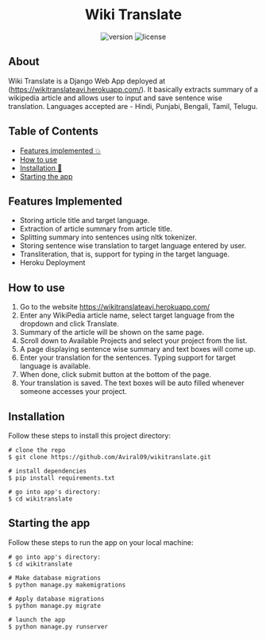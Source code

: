 <h1 align="center"> Wiki Translate </h1>

<div align="center" text-align="center">
  
![version](https://img.shields.io/badge/version-1.0.0-blue.svg) ![license](https://img.shields.io/badge/license-MIT-brightgreen)
  
</div>
  
## About
Wiki Translate is a Django Web App deployed at (https://wikitranslateavi.herokuapp.com/). It basically extracts summary of a wikipedia article and allows user to input and save sentence wise translation. Languages accepted are - Hindi, Punjabi, Bengali, Tamil, Telugu.

## Table of Contents
- [Features implemented :boom:](#features-implemented)
- [How to use](#how-to-use)
- [Installation 🐣](#installation)
- [Starting the app](#starting-the-app)

## Features Implemented
- Storing article title and target language.
- Extraction of article summary from article title.
- Splitting summary into sentences using nltk tokenizer.
- Storing sentence wise translation to target language entered by user.
- Transliteration, that is, support for typing in the target language.
- Heroku Deployment

## How to use
1. Go to the website https://wikitranslateavi.herokuapp.com/
2. Enter any WikiPedia article name, select target language from the dropdown and click Translate.
3. Summary of the article will be shown on the same page.
4. Scroll down to Available Projects and select your project from the list.
5. A page displaying sentence wise summary and text boxes will come up.
6. Enter your translation for the sentences. Typing support for target language is available.
7. When done, click submit button at the bottom of the page.
8. Your translation is saved. The text boxes will be auto filled whenever someone accesses your project.

## Installation

Follow these steps to install this project directory:

```
# clone the repo
$ git clone https://github.com/Aviral09/wikitranslate.git

# install dependencies
$ pip install requirements.txt

# go into app's directory:
$ cd wikitranslate
```

## Starting the app

Follow these steps to run the app on your local machine:

```
# go into app's directory:
$ cd wikitranslate

# Make database migrations
$ python manage.py makemigrations

# Apply database migrations
$ python manage.py migrate
  
# launch the app
$ python manage.py runserver

```
